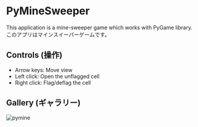 # PyMineSweeper
This application is a mine-sweeper game which works with PyGame library.
このアプリはマインスイーパーゲームです。

## Controls (操作)
- Arrow keys: Move view
- Left click: Open the unflagged cell
- Right click: Flag/deflag the cell

## Gallery (ギャラリー)
![pymine](https://user-images.githubusercontent.com/42059282/202899556-fac9c3cd-6400-4cac-bae3-39650ead1865.jpg)
